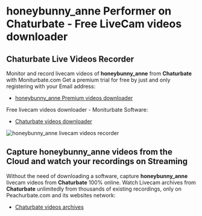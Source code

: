 # honeybunny_anne Performer on Chaturbate - Free LiveCam videos downloader

## Chaturbate Live Videos Recorder

Monitor and record livecam videos of **honeybunny_anne** from **Chaturbate** with Moniturbate.com
Get a premium trial for free by just and only registering with your Email address:
* [honeybunny_anne Premium videos downloader](https://moniturbate.com/request-demo-licence-key.html)

Free livecam videos downloader - Moniturbate Software:
* [Chaturbate videos downloader](https://moniturbate.com/moniturbate-download-software.html)

![honeybunny_anne livecam videos recorder](https://peachurnet.com/templates/moniturbate-software.png)


## Capture honeybunny_anne videos from the Cloud and watch your recordings on Streaming

Without the need of downloading a software, capture **honeybunny_anne** livecam videos from **Chaturbate** 100% online.
Watch Livecam archives from **Chaturbate** unlimitedly from thousands of existing recordings, only on Peachurbate.com and its websites network:
* [Chaturbate videos archives](https://peachurnet.com/)
